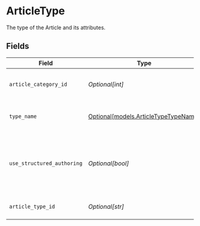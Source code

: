 # ArticleType

The type of the Article and its attributes.


## Fields

| Field                                                                    | Type                                                                     | Required                                                                 | Description                                                              | Example                                                                  |
| ------------------------------------------------------------------------ | ------------------------------------------------------------------------ | ------------------------------------------------------------------------ | ------------------------------------------------------------------------ | ------------------------------------------------------------------------ |
| `article_category_id`                                                    | *Optional[int]*                                                          | :heavy_minus_sign:                                                       | Specifies the article category ID.                                       |                                                                          |
| `type_name`                                                              | [Optional[models.ArticleTypeTypeName]](../models/articletypetypename.md) | :heavy_minus_sign:                                                       | Indicates the article category name.                                     |                                                                          |
| `use_structured_authoring`                                               | *Optional[bool]*                                                         | :heavy_minus_sign:                                                       | Indicates whether to use Structured Authoring for the Article Type.      |                                                                          |
| `article_type_id`                                                        | *Optional[str]*                                                          | :heavy_minus_sign:                                                       | The ID of the Article Type.                                              | 932100000002020                                                          |